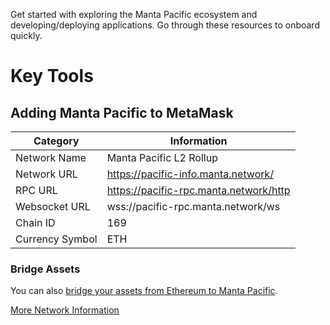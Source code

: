 Get started with exploring the Manta Pacific ecosystem and developing/deploying applications. Go through these resources to onboard quickly.

# Key Tools

## Adding Manta Pacific to MetaMask
| Category         | Information                                 |
| ---------------- | ------------------------------------------- |
| Network Name     | Manta Pacific L2 Rollup                               |
| Network URL      | https://pacific-info.manta.network/ |
| RPC URL       | https://pacific-rpc.manta.network/http |
| Websocket URL | wss://pacific-rpc.manta.network/ws     |
| Chain ID         | 169                                      |
| Currency Symbol  | ETH                                         |

### Bridge Assets

You can also [bridge your assets from Ethereum to Manta Pacific](https://pacific-bridge.manta.network/).

[More Network Information](https://pacific.manta.network/)
